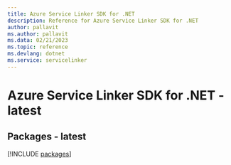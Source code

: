 ```yaml
---
title: Azure Service Linker SDK for .NET
description: Reference for Azure Service Linker SDK for .NET
author: pallavit
ms.author: pallavit
ms.data: 02/21/2023
ms.topic: reference
ms.devlang: dotnet
ms.service: servicelinker
---
```

# Azure Service Linker SDK for .NET - latest
## Packages - latest
[!INCLUDE [packages](service-linker-index.md)]